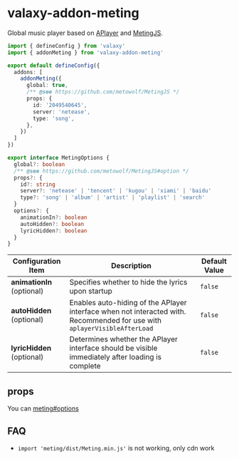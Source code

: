 # valaxy-addon-meting

Global music player based on [APlayer](https://github.com/DIYgod/APlayer) and [MetingJS](https://github.com/metowolf/MetingJS).

```ts
import { defineConfig } from 'valaxy'
import { addonMeting } from 'valaxy-addon-meting'

export default defineConfig({
  addons: [
    addonMeting({
      global: true,
      /** @see https://github.com/metowolf/MetingJS */
      props: {
        id: '2049540645',
        server: 'netease',
        type: 'song',
      },
    })
  ]
})
```

```ts
export interface MetingOptions {
  global?: boolean
  /** @see https://github.com/metowolf/MetingJS#option */
  props?: {
    id?: string
    server?: 'netease' | 'tencent' | 'kugou' | 'xiami' | 'baidu'
    type?: 'song' | 'album' | 'artist' | 'playlist' | 'search'
  }
  options?: {
    animationIn?: boolean
    autoHidden?: boolean
    lyricHidden?: boolean
  }
}
```

| Configuration Item                    | Description                                                                                        | Default Value |
| ------------------------------------- | -------------------------------------------------------------------------------------------------- | ------------- |
| **animationIn** (optional)      | Specifies whether to hide the lyrics upon startup                                                | `false`       |
| **autoHidden** (optional)        | Enables auto-hiding of the APlayer interface when not interacted with. Recommended for use with `aplayerVisibleAfterLoad`                            | `false`        |
| **lyricHidden** (optional) | Determines whether the APlayer interface should be visible immediately after loading is complete | `false`        |

## props

You can [meting#options](https://github.com/metowolf/MetingJS#option)

## FAQ

- `import 'meting/dist/Meting.min.js'` is not working, only cdn work
